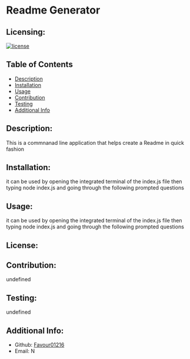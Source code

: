 # Readme Generator
  ## Licensing:
  [![license](https://img.shields.io/badge/license-MIT-blue)](https://shields.io)
  ## Table of Contents 
  - [Description](#description)
  - [Installation](#installation)
  - [Usage](#usage)
  - [Contribution](#contribution)
  - [Testing](#testing)
  - [Additional Info](#additional-info)
  ## Description:
  This is a commnanad line application that helps create a Readme in quick fashion
  ## Installation:
  it can be used by opening the integrated terminal of the index.js file then typing node index.js and going through the following prompted questions
  ## Usage:
  it can be used by opening the integrated terminal of the index.js file then typing node index.js and going through the following prompted questions
  ## License:
  
  ## Contribution:
  undefined
  ## Testing:
  undefined
  ## Additional Info:
  - Github: [Favour01216](https://github.com/Favour01216)
  - Email: N
